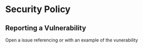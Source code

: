 # Security Policy

## Reporting a Vulnerability

Open a issue referencing or with an example of the vunerability

